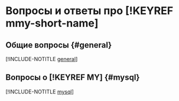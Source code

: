 # Вопросы и ответы про [!KEYREF mmy-short-name]

## Общие вопросы {#general}

[!INCLUDE-NOTITLE [general](general.md)]

## Вопросы о [!KEYREF MY] {#mysql}

[!INCLUDE-NOTITLE [mysql](mysql.md)]
